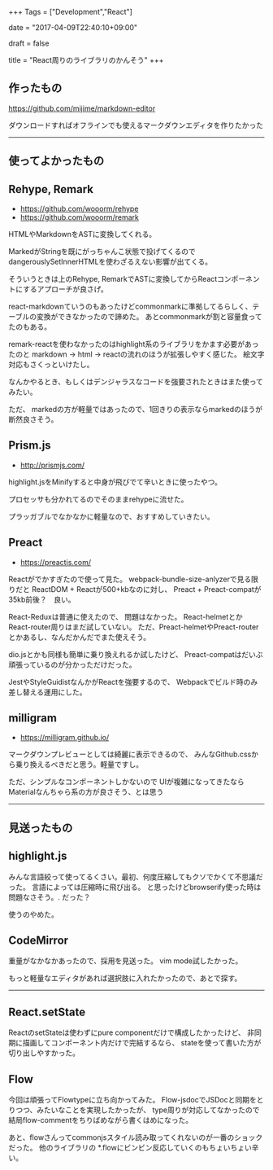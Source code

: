 +++
Tags = ["Development","React"]

date = "2017-04-09T22:40:10+09:00"

draft = false

title = "React周りのライブラリのかんそう"
+++

## 作ったもの

https://github.com/mijime/markdown-editor

ダウンロードすればオフラインでも使えるマークダウンエディタを作りたかった

---

## 使ってよかったもの

## Rehype, Remark

- https://github.com/wooorm/rehype
- https://github.com/wooorm/remark

HTMLやMarkdownをASTに変換してくれる。

MarkedがStringを既にがっちゃんこ状態で投げてくるので
dangerouslySetInnerHTMLを使わざるえない影響が出てくる。

そういうときは上のRehype, RemarkでASTに変換してからReactコンポーネントにするアプローチが良さげ。

react-markdownていうのもあったけどcommonmarkに準拠してるらしく、テーブルの変換ができなかったので諦めた。
あとcommonmarkが割と容量食ってたのもある。

remark-reactを使わなかったのはhighlight系のライブラリをかます必要があったのと
markdown -> html -> reactの流れのほうが拡張しやすく感じた。
絵文字対応もさくっといけたし。

なんかやるとき、もしくはデンジャラスなコードを強要されたときはまた使ってみたい。

ただ、 markedの方が軽量ではあったので、1回きりの表示ならmarkedのほうが断然良さそう。

## Prism.js

- http://prismjs.com/

highlight.jsをMinifyすると中身が飛びでて辛いときに使ったやつ。

プロセッサも分かれてるのでそのままrehypeに流せた。

プラッガブルでなかなかに軽量なので、おすすめしていきたい。

## Preact

- https://preactjs.com/

Reactがでかすぎたので使って見た。 webpack-bundle-size-anlyzerで見る限りだと
ReactDOM + Reactが500+kbなのに対し、 Preact + Preact-compatが35kb前後？　良い。

React-Reduxは普通に使えたので、 問題はなかった。  React-helmetとかReact-router周りはまだ試していない。
ただ、Preact-helmetやPreact-routerとかあるし、なんだかんだでまた使えそう。

dio.jsとかも同様も簡単に乗り換えれるか試したけど、 Preact-compatはだいぶ頑張っているのが分かっただけだった。

JestやStyleGuidistなんかがReactを強要するので、 Webpackでビルド時のみ差し替える運用にした。

## milligram

- https://milligram.github.io/

マークダウンプレビューとしては綺麗に表示できるので、
みんなGithub.cssから乗り換えるべきだと思う。軽量ですし。

ただ、シンプルなコンポーネントしかないので
UIが複雑になってきたならMaterialなんちゃら系の方が良さそう、とは思う

---

## 見送ったもの

## highlight.js

みんな言語絞って使ってるくさい。最初、何度圧縮してもクソでかくて不思議だった。
言語によっては圧縮時に飛び出る。 と思ったけどbrowserify使った時は問題なさそう。. だった？

使うのやめた。

## CodeMirror

重量がなかなかあったので、採用を見送った。 vim mode試したかった。

もっと軽量なエディタがあれば選択肢に入れたかったので、あとで探す。

---

## React.setState

ReactのsetStateは使わずにpure componentだけで構成したかったけど、
非同期に描画してコンポーネント内だけで完結するなら、 stateを使って書いた方が切り出しやすかった。

## Flow

今回は頑張ってFlowtypeに立ち向かってみた。 Flow-jsdocでJSDocと同期をとりつつ、みたいなことを実現したかったが、
type周りが対応してなかったので結局flow-commentをちりばめながら書くはめになった。

あと、flowさんってcommonjsスタイル読み取ってくれないのが一番のショックだった。
他のライブラリの *.flowにビンビン反応していくのもちょいちょい辛い。
